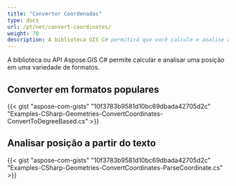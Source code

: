 ```yaml
---
title: "Converter Coordenadas"
type: docs
url: /pt/net/convert-coordinates/
weight: 70
description: A biblioteca GIS C# permitirá que você calcule e analise as coordenadas de uma posição em uma variedade de formatos. Você também pode analisar a posição a partir do texto.
---
```


A biblioteca ou API Aspose.GIS C# permite calcular e analisar uma posição em uma variedade de formatos.
## **Converter em formatos populares**
{{< gist "aspose-com-gists" "10f3783b9581d10bc69dbada42705d2c" "Examples-CSharp-Geometries-ConvertCoordinates-ConvertToDegreeBased.cs" >}}
## **Analisar posição a partir do texto**
{{< gist "aspose-com-gists" "10f3783b9581d10bc69dbada42705d2c" "Examples-CSharp-Geometries-ConvertCoordinates-ParseCoordinate.cs" >}}
